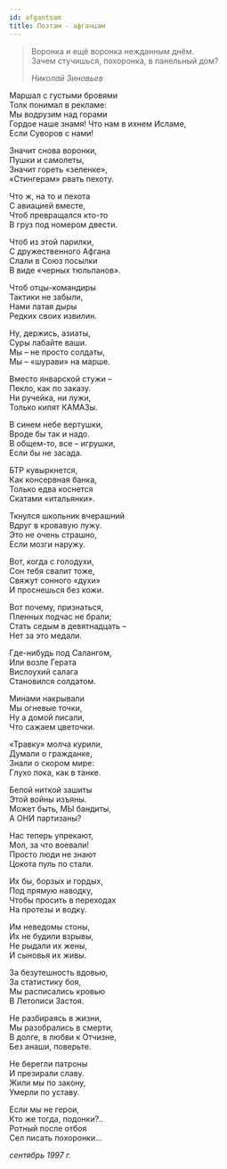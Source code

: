 ```yaml
---
id: afgantsam
title: Поэтам - афганцам
---
```


> Воронка и ещё воронка нежданным днём.\
> Зачем стучишься, похоронка, в панельный дом?
>
> _Николай Зиновьев_

Маршал с густыми бровями\
Толк понимал в рекламе:\
Мы водрузим над горами\
Гордое наше знамя!
Что нам в ихнем Исламе,\
Если Суворов с нами!

Значит снова воронки,\
Пушки и самолеты,\
Значит гореть «зеленке»,\
«Стингерам» рвать пехоту.

Что ж, на то и пехота\
С авиацией вместе,\
Чтоб превращался кто-то\
В груз под номером двести.

Чтоб из этой парилки,\
С дружественного Афгана\
Слали в Союз посылки\
В виде «черных тюльпанов».

Чтоб отцы-командиры\
Тактики не забыли,\
Нами латая дыры\
Редких своих извилин.

Ну, держись, азиаты,\
Суры лабайте ваши.\
Мы – не просто солдаты,\
Мы – «шурави» на марше.

Вместо январской стужи –\
Пекло, как по заказу.\
Ни ручейка, ни лужи,\
Только кипят КАМАЗы.

В синем небе вертушки,\
Вроде бы так и надо.\
В общем-то, все – игрушки,\
Если бы не засада.

БТР кувыркнется,\
Как консервная банка,\
Только едва коснется\
Скатами «итальянки».

Ткнулся школьник вчерашний\
Вдруг в кровавую лужу.\
Это не очень страшно,\
Если мозги наружу.

Вот, когда с голодухи,\
Сон тебя свалит тоже,\
Свяжут сонного «духи»\
И проснешься без кожи.

Вот почему, признаться,\
Пленных подчас не брали;\
Стать седым в девятнадцать –\
Нет за это медали.

Где-нибудь под Салангом,\
Или возле Герата\
Вислоухий салага\
Становился солдатом.

Минами накрывали\
Мы огневые точки,\
Ну а домой писали,\
Что сажаем цветочки.

«Травку» молча курили,\
Думали о гражданке,\
Знали о скором мире:\
Глухо пока, как в танке.

Белой ниткой зашиты\
Этой войны изъяны.\
Может быть, МЫ бандиты,\
А ОНИ партизаны?

Нас теперь упрекают,\
Мол, за что воевали!\
Просто люди не знают\
Цокота пуль по стали.

Их бы, борзых и гордых,\
Под прямую наводку,\
Чтобы просить в переходах\
На протезы и водку.

Им неведомы стоны,\
Их не будили взрывы,\
Не рыдали их жены,\
И сыновья их живы.

За безутешность вдовью,\
За статистику боя,\
Мы расписались кровью\
В Летописи Застоя.

Не разбираясь в жизни,\
Мы разобрались в смерти,\
В долге, в любви к Отчизне,\
Без анаши, поверьте.

Не берегли патроны\
И презирали славу.\
Жили мы по закону,\
Умерли по уставу.

Если мы не герои,\
Кто же тогда, подонки?..\
Ротный после отбоя\
Сел писать похоронки...

_сентябрь 1997  г._
